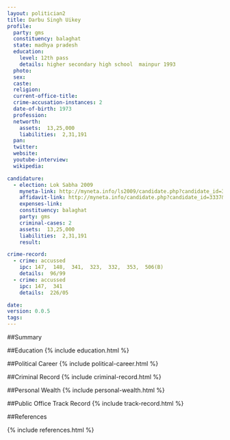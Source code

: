 ```yaml
---
layout: politician2
title: Darbu Singh Uikey
profile: 
  party: gms
  constituency: balaghat
  state: madhya pradesh
  education: 
    level: 12th pass
    details: higher secondary high school  mainpur 1993
  photo: 
  sex: 
  caste: 
  religion: 
  current-office-title: 
  crime-accusation-instances: 2
  date-of-birth: 1973
  profession: 
  networth: 
    assets:  13,25,000
    liabilities:  2,31,191
  pan: 
  twitter: 
  website: 
  youtube-interview: 
  wikipedia: 

candidature: 
  - election: Lok Sabha 2009
    myneta-link: http://myneta.info/ls2009/candidate.php?candidate_id=3337
    affidavit-link: http://myneta.info/candidate.php?candidate_id=3337&scan=original
    expenses-link: 
    constituency: balaghat 
    party: gms
    criminal-cases: 2
    assets:  13,25,000
    liabilities:  2,31,191
    result:  

crime-record: 
  - crime: accussed
    ipc: 147,  148,  341,  323,  332,  353,  506(B)
    details:  96/99  
  - crime: accussed
    ipc: 147,  341
    details:  226/05  

date: 
version: 0.0.5
tags: 
---
```

##Summary


##Education
{% include education.html %}


##Political Career
{% include political-career.html %}


##Criminal Record
{% include criminal-record.html %}


##Personal Wealth
{% include personal-wealth.html %}


##Public Office Track Record
{% include track-record.html %}


##References


{% include references.html %}